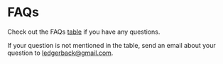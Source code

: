 # FAQs

Check out the FAQs [table](https://airtable.com/shr5wQ8settqf4k7k) if you have any questions. 

If your question is not mentioned in the table, send an email about your question to [ledgerback@gmail.com](mailto:ledgerback@gmail.com).